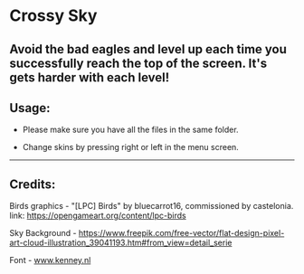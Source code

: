 # Crossy Sky
Avoid the bad eagles and level up each time you successfully reach the top of the screen.
It's gets harder with each level!
---
## Usage:
- Please make sure you have all the files in the same folder.

- Change skins by pressing right or left in the menu screen.
---
## Credits:
Birds graphics - "[LPC] Birds" by bluecarrot16, commissioned by castelonia.
link: https://opengameart.org/content/lpc-birds

Sky Background - https://www.freepik.com/free-vector/flat-design-pixel-art-cloud-illustration_39041193.htm#from_view=detail_serie

Font - www.kenney.nl

